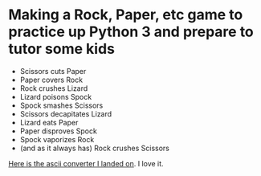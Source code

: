 # Making a Rock, Paper, etc game to practice up Python 3 and prepare to tutor some kids 

* Scissors cuts Paper
* Paper covers Rock
* Rock crushes Lizard
* Lizard poisons Spock
* Spock smashes Scissors
* Scissors decapitates Lizard
* Lizard eats Paper
* Paper disproves Spock
* Spock vaporizes Rock
* (and as it always has) Rock crushes Scissors


[Here is the ascii converter I landed on](http://patorjk.com/software/taag/#p=display&f=Colossal&t=Rock%2C%20Paper%2C%20etc).  I love it.